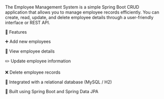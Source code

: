 The Employee Management System is a simple Spring Boot CRUD application that allows you to manage employee records efficiently.
You can create, read, update, and delete employee details through a user-friendly interface or REST API.

🧩 Features

➕ Add new employees

📄 View employee details

✏️ Update employee information

❌ Delete employee records

💾 Integrated with a relational database (MySQL / H2)

🧠 Built using Spring Boot and Spring Data JPA
